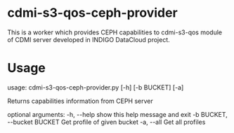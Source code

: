 # cdmi-s3-qos-ceph-provider
This is a worker which provides CEPH capabilities to cdmi-s3-qos module of CDMI server developed in INDIGO DataCloud project.

# Usage

usage: cdmi-s3-qos-ceph-provider.py [-h] [-b BUCKET] [-a]

Returns capabilities information from CEPH server

optional arguments:
  -h, --help            show this help message and exit
  -b BUCKET, --bucket BUCKET
                        Get profile of given bucket
  -a, --all             Get all profiles
